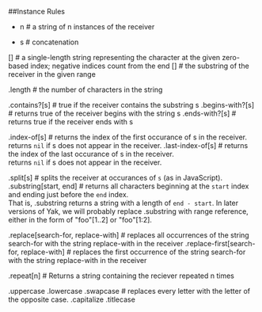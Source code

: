 ##Instance Rules

* n # a string of n instances of the receiver
+ s # concatenation

[<number>] # a single-length string representing the character at the given zero-based index; negative indices count from the end
[<range>] # the substring of the receiver in the given range

.length # the number of characters in the string

.contains?[s] # true if the receiver contains the substring s
.begins-with?[s] # returns true of the receiver begins with the string s
.ends-with?[s] # returns true if the receiver ends with s

.index-of[s] # returns the index of the first occurance of s in the receiver.<br>returns <code>nil</code> if s does not appear in the receiver.
.last-index-of[s] # returns the index of the last occurance of s in the receiver.<br>returns <code>nil</code> if s does not appear in the receiver.

.split[s] # splits the receiver at occurances of <code>s</code> (as in JavaScript).
.substring[start, end] # returns all characters beginning at the <code>start</code> index and ending just before the <code>end</code> index.<br>That is, .substring returns a string with a length of <code>end - start</code>. In later versions of Yak, we will probably replace .substring with range reference, either in the form of "foo"[1..2] or "foo"[1:2].

.replace[search-for, replace-with] # replaces all occurrences of the string search-for with the string replace-with in the receiver
.replace-first[search-for, replace-with] # replaces the first occurrence of the string search-for with the string replace-with in the receiver

.repeat[n] # Returns a string containing the reciever repeated n times

.uppercase
.lowercase
.swapcase # replaces every letter with the letter of the opposite case.
.capitalize
.titlecase